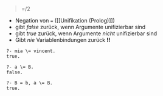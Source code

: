 > \=/2

- Negation von `=` ([[Unifikation (Prolog)]])
- gibt $false$ zurück, wenn Argumente unifizierbar sind
- gibt $true$ zurück, wenn Argumente _nicht_ unifizierbar sind
- Gibt _nie_ Variablenbindungen zurück **!!**

```
?- mia \= vincent.
true.

?- a \= B.
false.

?- B = b, a \= B.
true.
```
